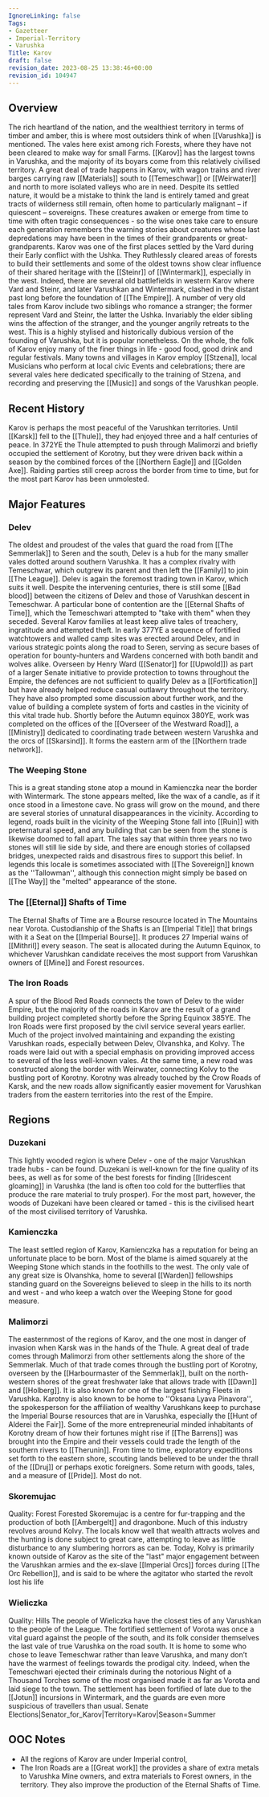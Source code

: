```yaml
---
IgnoreLinking: false
Tags:
- Gazetteer
- Imperial-Territory
- Varushka
Title: Karov
draft: false
revision_date: 2023-08-25 13:38:46+00:00
revision_id: 104947
---
```


## Overview
The rich heartland of the nation, and the wealthiest territory in terms of timber and amber, this is where most outsiders think of when [[Varushka]] is mentioned. The vales here exist among rich Forests, where they have not been cleared to make way for small Farms. [[Karov]] has the largest towns in Varushka, and the majority of its boyars come from this relatively civilised territory. A great deal of trade happens in Karov, with wagon trains and river barges carrying raw [[Materials]] south to [[Temeschwar]] or [[Weirwater]] and north to more isolated valleys who are in need. 
Despite its settled nature, it would be a mistake to think the land is entirely tamed and great tracts of wilderness still remain, often home to particularly malignant – if quiescent – sovereigns. These creatures awaken or emerge from time to time with often tragic consequences - so the wise ones take care to ensure each generation remembers the warning stories about creatures whose last depredations may have been in the times of their grandparents or great-grandparents.
Karov was one of the first places settled by the Vard during their Early conflict with the Ushka. They Ruthlessly cleared areas of forests to build their settlements and some of the oldest towns show clear influence of their shared heritage with the [[Steinr]] of [[Wintermark]], especially in the west. Indeed, there are several old battlefields in western Karov where Vard and Steinr, and later Varushkan and Wintermark, clashed in the distant past long before the foundation of [[The Empire]]. A number of very old tales from Karov include two siblings who romance a stranger; the former represent Vard and Steinr, the latter the Ushka. Invariably the elder sibling wins the affection of the stranger, and the younger angrily retreats to the west. This is a highly stylised and historically dubious version of the founding of Varushka, but it is popular nonetheless.
On the whole, the folk of Karov enjoy many of the finer things in life - good food, good drink and regular festivals. Many towns and villages in Karov employ [[Stzena]], local Musicians who perform at local civic Events and celebrations; there are several vales here dedicated specifically to the training of Stzena, and recording and preserving the [[Music]] and songs of the Varushkan people.
## Recent History
Karov is perhaps the most peaceful of the Varushkan territories. Until [[Karsk]] fell to the [[Thule]], they had enjoyed three and a half centuries of peace. In 372YE the Thule attempted to push through Malimorzi and briefly occupied the settlement of Korotny, but they were driven back within a season by the combined forces of the [[Northern Eagle]] and [[Golden Axe]]. Raiding parties still creep across the border from time to time, but for the most part Karov has been unmolested.
## Major Features
### Delev
The oldest and proudest of the vales that guard the road from [[The Semmerlak]] to Seren and the south, Delev is a hub for the many smaller vales dotted around southern Varushka. It has a complex rivalry with Temeschwar, which outgrew its parent and then left the [[Family]] to join [[The League]]. Delev is again the foremost trading town in Karov, which suits it well. Despite the intervening centuries, there is still some [[Bad blood]] between the citizens of Delev and those of Varushkan descent in Temeschwar. A particular bone of contention are the [[Eternal Shafts of Time]], which the Temeschwari attempted to "take with them" when they seceded. Several Karov families at least keep alive tales of treachery, ingratitude and attempted theft.
In early 377YE a sequence of fortified watchtowers and walled camp sites was erected around Delev, and in various strategic points along the road to Seren, serving as secure bases of operation for bounty-hunters and Wardens concerned with both bandit and wolves alike. Overseen by Henry Ward ([[Senator]] for [[Upwold]]) as part of a larger Senate initiative to provide protection to towns throughout the Empire, the defences are not sufficient to qualify Delev as a [[Fortification]] but have already helped reduce casual outlawry throughout the territory. They have also prompted some discussion about further work, and the value of building a complete system of forts and castles in the vicinity of this vital trade hub.
Shortly before the Autumn equinox 380YE, work was completed on the offices of the [[Overseer of the Westward Road]], a [[Ministry]] dedicated to coordinating trade between western Varushka and the orcs of [[Skarsind]]. It forms the eastern arm of the [[Northern trade network]].
### The Weeping Stone
This is a great standing stone atop a mound in Kamienczka near the border with Wintermark. The stone appears melted, like the wax of a candle, as if it once stood in a limestone cave. No grass will grow on the mound, and there are several stories of unnatural disappearances in the vicinity. According to legend, roads built in the vicinity of the Weeping Stone fall into [[Ruin]] with preternatural speed, and any building that can be seen from the stone is likewise doomed to fall apart. The tales say that within three years no two stones will still lie side by side, and there are enough stories of collapsed bridges, unexpected raids and disastrous fires to support this belief.
In legends this locale is sometimes associated with [[The Sovereign]] known as the ''Tallowman'', although this connection might simply be based on [[The Way]] the "melted" appearance of the stone.
### The [[Eternal]] Shafts of Time
The Eternal Shafts of Time are a Bourse resource located in The Mountains near Vorota. Custodianship of the Shafts is an [[Imperial Title]] that brings with it a Seat on the [[Imperial Bourse]]. It produces 27 Imperial wains of [[Mithril]] every season. The seat is allocated during the Autumn Equinox, to whichever Varushkan candidate receives the most support from Varushkan owners of [[Mine]] and Forest resources.
### The Iron Roads
A spur of the Blood Red Roads connects the town of Delev to the wider Empire, but the majority of the roads in Karov are the result of a grand building project completed shortly before the Spring Equinox 385YE. The Iron Roads were first proposed by the civil service several years earlier. Much of the project involved maintaining and expanding the existing Varushkan roads, especially between Delev, Olvanshka, and Kolvy. The roads were laid out with a special emphasis on providing improved access to several of the less well-known vales. At the same time, a new road was constructed along the border with Weirwater, connecting Kolvy to the bustling port of Korotny. Korotny was already touched by the Crow Roads of Karsk, and the new roads allow significantly easier movement for Varushkan traders from the eastern territories into the rest of the Empire.
## Regions
### Duzekani
This lightly wooded region is where Delev - one of the major Varushkan trade hubs - can be found. Duzekani is well-known for the fine quality of its bees, as well as for some of the best forests for finding [[Iridescent gloaming]] in Varushka (the land is often too cold for the butterflies that produce the rare material to truly prosper). For the most part, however, the woods of Duzekani have been cleared or tamed - this is the civilised heart of the most civilised territory of Varushka.
### Kamienczka
The least settled region of Karov, Kamienczka has a reputation for being an unfortunate place to be born. Most of the blame is aimed squarely at the Weeping Stone which stands in the foothills to the west. The only vale of any great size is Olvanshka, home to several [[Warden]] fellowships standing guard on the Sovereigns believed to sleep in the hills to its north and west - and who keep a watch over the Weeping Stone for good measure.
### Malimorzi
The easternmost of the regions of Karov, and the one most in danger of invasion when Karsk was in the hands of the Thule. A great deal of trade comes through Malimorzi from other settlements along the shore of the Semmerlak. Much of that trade comes through the bustling port of Korotny, overseen by the [[Harbourmaster of the Semmerlak]], built on the north-western shores of the great freshwater lake that allows trade with [[Dawn]] and [[Holberg]]. It is also known for one of the largest fishing Fleets in Varushka. Karotny is also known to be home to ''Oksana Lyava Pinavora'', the spokesperson for the affiliation of wealthy Varushkans keep to purchase the Imperial Bourse resources that are in Varushka, especially the [[Hunt of Alderei the Fair]].
Some of the more entrepreneurial minded inhabitants of Korotny dream of how their fortunes might rise if [[The Barrens]] was brought into the Empire and their vessels could trade the length of the southern rivers to [[Therunin]]. From time to time, exploratory expeditions set forth to the eastern shore, scouting lands believed to be under the thrall of the [[Druj]] or perhaps exotic foreigners. Some return with goods, tales, and a measure of [[Pride]]. Most do not.
### Skoremujac
Quality: Forest
Forested Skoremujac is a centre for fur-trapping and the production of both [[Ambergelt]] and dragonbone. Much of this industry revolves around Kolvy. The locals know well that wealth attracts wolves and the hunting is done subject to great care, attempting to leave as little disturbance to any slumbering horrors as can be. Today, Kolvy is primarily known outside of Karov as the site of the "last" major engagement between the Varushkan armies and the ex-slave [[Imperial Orcs]] forces during [[The Orc Rebellion]], and is said to be where the agitator who started the revolt lost his life 
### Wieliczka
Quality: Hills
The people of Wieliczka have the closest ties of any Varushkan to the people of the League. The fortified settlement of Vorota was once a vital guard against the people of the south, and its folk consider themselves  the last vale of true Varushka on the road south. It is home to some who chose to leave Temeschwar rather than leave Varushka, and many don’t have the warmest of feelings towards the prodigal city. Indeed, when the Temeschwari ejected their criminals during the notorious Night of a Thousand Torches some of the most organised made it as far as Vorota and laid siege to the town. The settlement has been fortified of late due to the [[Jotun]] incursions in Wintermark, and the guards are even more suspicious of travellers than usual.
Senate Elections|Senator_for_Karov|Territory=Karov|Season=Summer
## OOC Notes
* All the regions of Karov are under Imperial control,
* The Iron Roads are a [[Great work]] the provides a share of extra metals to Varushka Mine owners, and extra materials to Forest owners, in the territory. They also improve the production of the Eternal Shafts of Time.